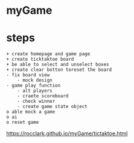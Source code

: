 # myGame

# steps
    + create homepage and game page
    + create ticktaktoe board
    + be able to select and unselect boxes
    + create clear botton toreset the board
    - fix board view 
        - mock design
    - game play function
        - alt players 
        - craete scoreboard
        - check winner
        - create game state object
    o able mock a game
    o ai
    o reset game
    
https://rocclark.github.io/myGame/tictaktoe.html

